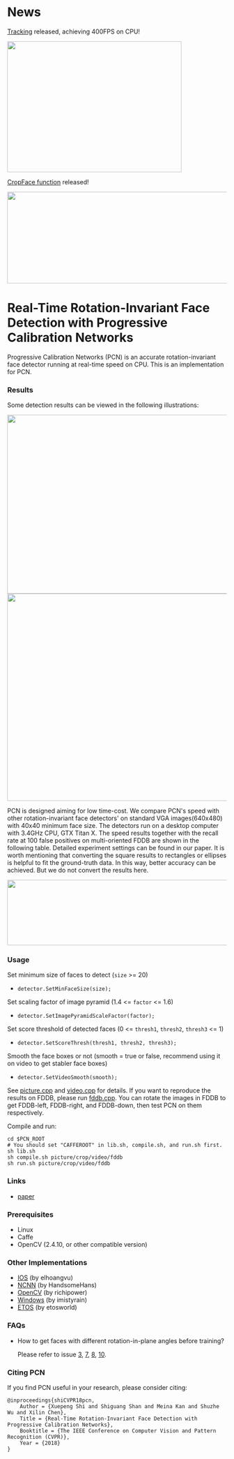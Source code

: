 # News

[Tracking](video.cpp) released, achieving 400FPS on CPU! 

<img src='result/tracking.gif' width=400 height=300>

[CropFace function](crop.cpp) released! 

<img src='result/cropFace.png' width=800 height=210>

# Real-Time Rotation-Invariant Face Detection with Progressive Calibration Networks

Progressive Calibration Networks (PCN) is an accurate rotation-invariant face detector running at real-time speed on CPU. This is an implementation for PCN.


### Results

Some detection results can be viewed in the following illustrations:

<img src='result/demo.png' width=800 height=410>

<img src='result/3.jpg' width=800 height=475>

PCN is designed aiming for low time-cost. We compare PCN's speed with other rotation-invariant face detectors' on standard VGA images(640x480) with 40x40 minimum face size. The detectors run on a desktop computer with 3.4GHz CPU, GTX Titan X. The speed results together with the recall rate at 100 false positives on multi-oriented FDDB are shown in the following table. Detailed experiment settings can be found in our paper. It is worth mentioning that converting the square results to rectangles or ellipses is helpful to fit the ground-truth data. In this way, better accuracy can be achieved. But we do not convert the results here.

<img src='result/result.png' width=800 height=150>

### Usage

Set minimum size of faces to detect (`size` >= 20)

- `detector.SetMinFaceSize(size);`
  
Set scaling factor of image pyramid (1.4 <= `factor` <= 1.6)
  
- `detector.SetImagePyramidScaleFactor(factor);`
  
Set score threshold of detected faces (0 <= `thresh1`, `thresh2`, `thresh3` <= 1)
  
- `detector.SetScoreThresh(thresh1, thresh2, thresh3);`

Smooth the face boxes or not (smooth = true or false, recommend using it on video to get stabler face boxes)
  
- `detector.SetVideoSmooth(smooth);`

See [picture.cpp](picture.cpp) and [video.cpp](video.cpp) for details. If you want to reproduce the results on FDDB, please run [fddb.cpp](fddb.cpp). You can rotate the images in FDDB to get FDDB-left, FDDB-right, and FDDB-down, then test PCN on them respectively. 

Compile and run:
```Shell
cd $PCN_ROOT
# You should set "CAFFEROOT" in lib.sh, compile.sh, and run.sh first. 
sh lib.sh
sh compile.sh picture/crop/video/fddb
sh run.sh picture/crop/video/fddb
```

### Links

* [paper](https://arxiv.org/pdf/1804.06039.pdf)

### Prerequisites

* Linux
* Caffe
* OpenCV (2.4.10, or other compatible version)

### Other Implementations

* [IOS](https://github.com/elhoangvu/PCN-iOS) (by elhoangvu)
* [NCNN](https://github.com/HandsomeHans/PCN-ncnn) (by HandsomeHans)
* [OpenCV](https://github.com/richipower/PCN-opencv) (by richipower)
* [Windows](https://github.com/imistyrain/PCN-Windows) (by imistyrain)
* [ETOS](https://github.com/etosworld/etos-facedetector) (by etosworld)

### FAQs

* How to get faces with different rotation-in-plane angles before training?
  
  Please refer to issue [3](https://github.com/Jack-CV/PCN-FaceDetection/issues/3), [7](https://github.com/Jack-CV/PCN-FaceDetection/issues/7), [8](https://github.com/Jack-CV/PCN-FaceDetection/issues/8), [10](https://github.com/Jack-CV/PCN-FaceDetection/issues/10).

### Citing PCN

If you find PCN useful in your research, please consider citing:

    @inproceedings{shiCVPR18pcn,
        Author = {Xuepeng Shi and Shiguang Shan and Meina Kan and Shuzhe Wu and Xilin Chen},
        Title = {Real-Time Rotation-Invariant Face Detection with Progressive Calibration Networks},
        Booktitle = {The IEEE Conference on Computer Vision and Pattern Recognition (CVPR)},
        Year = {2018}
    }
